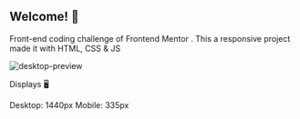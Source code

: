## Welcome! 👋

Front-end coding challenge of Frontend Mentor . This a responsive project made it with HTML, CSS & JS

![desktop-preview](https://user-images.githubusercontent.com/93484199/182497255-dca3a905-d94a-4df5-b1ce-6bbbd80a93c1.jpg)

Displays 🖥️

Desktop: 1440px
Mobile: 335px

